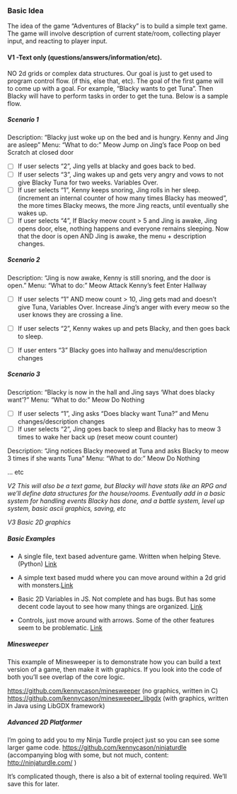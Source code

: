 ### Basic Idea
The idea of the game “Adventures of Blacky” is to build a simple text game.
The game will involve description of current state/room, collecting player input, and reacting to player input.

#### V1 -Text only (questions/answers/information/etc).
NO 2d grids or complex data structures. Our goal is just to get used to program control flow. (if this, else that, etc). The goal of the first game will to come up with a goal. For example, “Blacky wants to get Tuna”. Then Blacky will have to perform tasks in order to get the tuna. Below is a sample flow.

##### Scenario 1
Description: “Blacky just woke up on the bed and is hungry. Kenny and Jing are asleep”
Menu: “What to do:”
Meow
Jump on Jing’s face
Poop on bed
Scratch at closed door

- [ ] If user selects “2”, Jing yells at blacky and goes back to bed.
- [ ] If user selects “3”, Jing wakes up and gets very angry and vows to not give Blacky Tuna for two weeks. Variables Over.
- [ ] If user selects “1”, Kenny keeps snoring, Jing rolls in her sleep. (increment an internal counter of how many times Blacky has meowed”, the more times Blacky meows, the more Jing reacts, until eventually she wakes up.
- [ ] If user selects “4”, If Blacky meow count > 5 and Jing is awake, Jing opens door, else, nothing happens and everyone remains sleeping. Now that the door is open AND Jing is awake, the menu + description changes.

##### Scenario 2
Description: “Jing is now awake, Kenny is still snoring, and the door is open.”
Menu: “What to do:”
Meow
Attack Kenny’s feet
Enter Hallway

- [ ] If user selects “1” AND meow count > 10, Jing gets mad and doesn’t give Tuna, Variables Over. Increase Jing’s anger with every meow so the user knows they are crossing a line.
- [ ] If user selects “2”, Kenny wakes up and pets Blacky, and then goes back to sleep.
- [ ] If user enters “3” Blacky goes into hallway and menu/description changes



##### Scenario 3
Description: “Blacky is now in the hall and Jing says ‘What does blacky want’?”
Menu: “What to do:”
Meow
Do Nothing

- [ ] If user selects “1”, Jing asks “Does blacky want Tuna?” and Menu changes/description changes
- [ ] If user selects “2”, Jing goes back to sleep and Blacky has to meow 3 times to wake her back up (reset meow count counter)

Description: “Jing notices Blacky meowed at Tuna and asks Blacky to meow 3 times if she wants Tuna”
Menu: “What to do:”
Meow
Do Nothing

… etc

_V2 This will also be a text game, but Blacky will have stats like an RPG and we’ll define data structures for the house/rooms. Eventually add in a basic system for handling events Blacky has done, and a battle system, level up system, basic ascii graphics, saving, etc_

_V3 Basic 2D graphics_

##### Basic Examples
- A single file, text based adventure game. Written when helping Steve. (Python) [Link](https://github.com/kennycason/murder_house)


- A simple text based mudd where you can move around within a 2d grid with monsters.[Link](https://gist.github.com/kennycason/303fc008465f3725eb5104109820d117)

- Basic 2D Variables in JS. Not complete and has bugs. But has some decent code layout to see how many things are organized. [Link](https://gist.github.com/kennycason/303fc008465f3725eb5104109820d117)
- Controls, just move around with arrows. Some of the other features seem to be problematic. [Link](http://kennycason.com/games/draconis/ )



##### Minesweeper
This example of Minesweeper is to demonstrate how you can build a text version of a game, then make it with graphics. If you look into the code of both you’ll see overlap of the core logic.

https://github.com/kennycason/minesweeper (no graphics, written in C)
https://github.com/kennycason/minesweeper_libgdx (with graphics, written in Java using LibGDX framework)

##### Advanced 2D Platformer
I’m going to add you to my Ninja Turdle project just so you can see some larger game code.
https://github.com/kennycason/ninjaturdle  (accompanying blog with some, but not much, content: http://ninjaturdle.com/ )

It’s complicated though, there is also a bit of external tooling required. We’ll save this for later.
